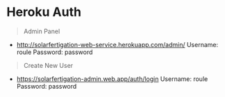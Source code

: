 # Heroku Auth 

> Admin Panel
- http://solarfertigation-web-service.herokuapp.com/admin/
Username: roule
Password: password 

> Create New User
- https://solarfertigation-admin.web.app/auth/login
Username: roule
Password: password 
